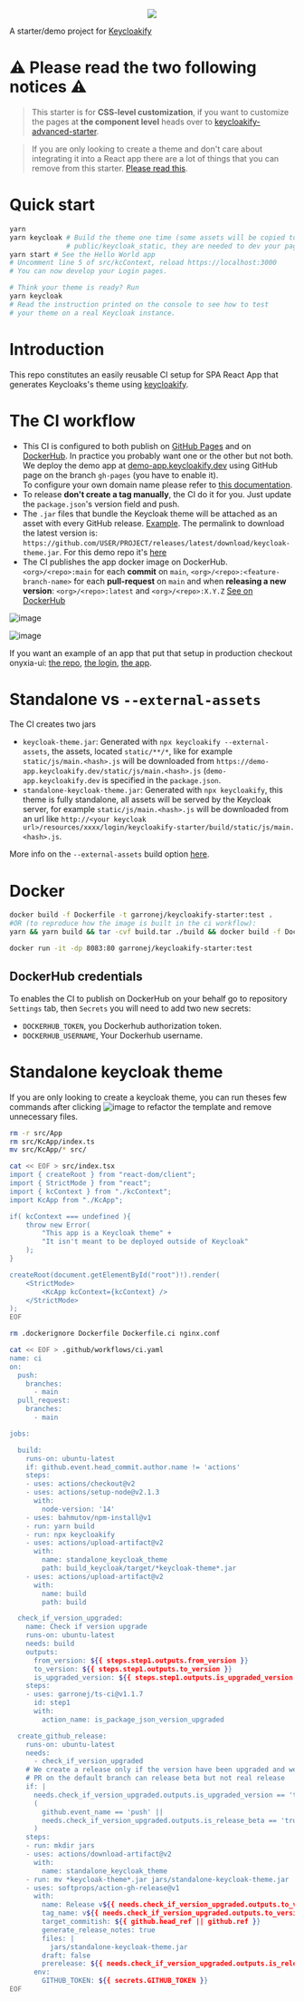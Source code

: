 <p align="center">
    <img src="https://github.com/garronej/keycloakify-starter/workflows/ci/badge.svg?branch=main">
</p>

A starter/demo project for [Keycloakify](https://keycloakify.dev)

# ⚠️ Please read the two following notices ⚠️

> This starter is for **CSS-level customization**, if you want to customize the pages at
> **the component level** heads over to [keycloakify-advanced-starter](https://github.com/garronej/keycloakify-advanced-starter).

> If you are only looking to create a theme and don't care about integrating it into a React app there
> are a lot of things that you can remove from this starter. [Please read this](#standalone-keycloak-theme).

# Quick start

```bash
yarn
yarn keycloak # Build the theme one time (some assets will be copied to 
              # public/keycloak_static, they are needed to dev your page outside of Keycloak)
yarn start # See the Hello World app
# Uncomment line 5 of src/kcContext, reload https://localhost:3000
# You can now develop your Login pages.

# Think your theme is ready? Run
yarn keycloak
# Read the instruction printed on the console to see how to test
# your theme on a real Keycloak instance.
```

# Introduction

This repo constitutes an easily reusable CI setup for SPA React App that generates Keycloaks's theme
using [keycloakify](https://github.com/InseeFrLab/keycloakify).

# The CI workflow

-   This CI is configured to both publish on [GitHub Pages](https://github.com/garronej/keycloakify-starter/blob/71baa789254f00bf521d40dc0a8db6925aa72942/.github/workflows/ci.yaml#L47-L65) and on [DockerHub](https://github.com/garronej/keycloakify-starter/blob/71baa789254f00bf521d40dc0a8db6925aa72942/.github/workflows/ci.yaml#L66-L111). In practice you probably want one
    or the other but not both.  
    We deploy the demo app at [demo-app.keycloakify.dev](https://demo-app.keycloakify.dev) using GitHub page on the branch `gh-pages` (you have to enable it).  
    To configure your own domain name please refer to [this documentation](https://docs.gitlanding.dev/using-a-custom-domain-name).
-   To release **don't create a tag manually**, the CI do it for you. Just update the `package.json`'s version field and push.
-   The `.jar` files that bundle the Keycloak theme will be attached as an asset with every GitHub release. [Example](https://github.com/InseeFrLab/keycloakify-starter/releases/tag/v0.1.0). The permalink to download the latest version is: `https://github.com/USER/PROJECT/releases/latest/download/keycloak-theme.jar`.
    For this demo repo it's [here](https://github.com/garronej/keycloakify-starter/releases/latest/download/keycloak-theme.jar)
-   The CI publishes the app docker image on DockerHub. `<org>/<repo>:main` for each **commit** on `main`, `<org>/<repo>:<feature-branch-name>` for each **pull-request** on `main`
    and when **releasing a new version**: `<org>/<repo>:latest` and `<org>/<repo>:X.Y.Z`
    [See on DockerHub](https://hub.docker.com/r/garronej/keycloakify-starter/tags?page=1&ordering=last_updated)

![image](https://user-images.githubusercontent.com/6702424/187989551-9461fb46-f545-4e99-b20c-e0fe4a0f773d.png)

![image](https://user-images.githubusercontent.com/6702424/187988970-99c71326-5228-4d51-8a07-dab8113387f4.png)  

If you want an example of an app that put that setup in production checkout onyxia-ui: [the repo](https://github.com/InseeFrLab/onyxia-ui), [the login](https://auth.lab.sspcloud.fr/auth/realms/sspcloud/protocol/openid-connect/auth?client_id=onyxia&redirect_uri=https%3A%2F%2Fonyxia.lab.sspcloud.fr), [the app](https://datalab.sspcloud.fr).

# Standalone vs `--external-assets`

The CI creates two jars 
- `keycloak-theme.jar`: Generated with `npx keycloakify --external-assets`, the assets, located `static/**/*`, like for example 
  `static/js/main.<hash>.js` will be downloaded from `https://demo-app.keycloakify.dev/static/js/main.<hash>.js` (`demo-app.keycloakify.dev` is 
  specified in the `package.json`.
- `standalone-keycloak-theme.jar`: Generated with `npx keycloakify`, this theme is fully standalone, all assets will be served by the 
  Keycloak server, for example `static/js/main.<hash>.js` will be downloaded from an url like `http://<your keycloak url>/resources/xxxx/login/keycloakify-starter/build/static/js/main.<hash>.js`.

More info on the `--external-assets` build option [here](https://docs.keycloakify.dev/v/v6/build-options#external-assets).  

# Docker

```bash
docker build -f Dockerfile -t garronej/keycloakify-starter:test .
#OR (to reproduce how the image is built in the ci workflow):
yarn && yarn build && tar -cvf build.tar ./build && docker build -f Dockerfile.ci -t garronej/keycloakify-starter:test . && rm build.tar

docker run -it -dp 8083:80 garronej/keycloakify-starter:test
```

## DockerHub credentials

To enables the CI to publish on DockerHub on your behalf go to
repository `Settings` tab, then `Secrets` you will need to add two new secrets:

-   `DOCKERHUB_TOKEN`, you Dockerhub authorization token.
-   `DOCKERHUB_USERNAME`, Your Dockerhub username.

# Standalone keycloak theme

If you are only looking to create a keycloak theme, you can run theses few commands
after clicking ![image](https://user-images.githubusercontent.com/6702424/98155461-92395e80-1ed6-11eb-93b2-98c64453043f.png) to refactor the template 
and remove unnecessary files.

```bash
rm -r src/App
rm src/KcApp/index.ts
mv src/KcApp/* src/

cat << EOF > src/index.tsx
import { createRoot } from "react-dom/client";
import { StrictMode } from "react";
import { kcContext } from "./kcContext";
import KcApp from "./KcApp";

if( kcContext === undefined ){
    throw new Error(
        "This app is a Keycloak theme" +
        "It isn't meant to be deployed outside of Keycloak"
    );
}

createRoot(document.getElementById("root")!).render(
    <StrictMode>
        <KcApp kcContext={kcContext} />
    </StrictMode>
);
EOF

rm .dockerignore Dockerfile Dockerfile.ci nginx.conf

cat << EOF > .github/workflows/ci.yaml
name: ci
on:
  push:
    branches:
      - main
  pull_request:
    branches:
      - main

jobs:

  build:
    runs-on: ubuntu-latest
    if: github.event.head_commit.author.name != 'actions'
    steps:
    - uses: actions/checkout@v2
    - uses: actions/setup-node@v2.1.3
      with:
        node-version: '14'
    - uses: bahmutov/npm-install@v1
    - run: yarn build
    - run: npx keycloakify
    - uses: actions/upload-artifact@v2
      with:
        name: standalone_keycloak_theme
        path: build_keycloak/target/*keycloak-theme*.jar
    - uses: actions/upload-artifact@v2
      with:
        name: build
        path: build

  check_if_version_upgraded:
    name: Check if version upgrade
    runs-on: ubuntu-latest
    needs: build
    outputs:
      from_version: ${{ steps.step1.outputs.from_version }}
      to_version: ${{ steps.step1.outputs.to_version }}
      is_upgraded_version: ${{ steps.step1.outputs.is_upgraded_version }}
    steps:
    - uses: garronej/ts-ci@v1.1.7
      id: step1
      with: 
        action_name: is_package_json_version_upgraded

  create_github_release:
    runs-on: ubuntu-latest
    needs: 
      - check_if_version_upgraded
    # We create a release only if the version have been upgraded and we are on a default branch
    # PR on the default branch can release beta but not real release
    if: |
      needs.check_if_version_upgraded.outputs.is_upgraded_version == 'true' &&
      (
        github.event_name == 'push' ||
        needs.check_if_version_upgraded.outputs.is_release_beta == 'true'
      )
    steps:
    - run: mkdir jars
    - uses: actions/download-artifact@v2
      with:
        name: standalone_keycloak_theme
    - run: mv *keycloak-theme*.jar jars/standalone-keycloak-theme.jar
    - uses: softprops/action-gh-release@v1
      with:
        name: Release v${{ needs.check_if_version_upgraded.outputs.to_version }}
        tag_name: v${{ needs.check_if_version_upgraded.outputs.to_version }}
        target_commitish: ${{ github.head_ref || github.ref }}
        generate_release_notes: true
        files: |
          jars/standalone-keycloak-theme.jar
        draft: false
        prerelease: ${{ needs.check_if_version_upgraded.outputs.is_release_beta == 'true' }}
      env:
        GITHUB_TOKEN: ${{ secrets.GITHUB_TOKEN }}
EOF
```

